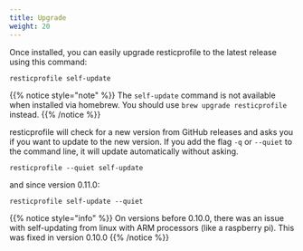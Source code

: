 ```yaml
---
title: Upgrade
weight: 20
---
```


Once installed, you can easily upgrade resticprofile to the latest release using this command:

```shell
resticprofile self-update
```

{{% notice style="note" %}}
The `self-update` command is not available when installed via homebrew.
You should use `brew upgrade resticprofile` instead.
{{% /notice %}}



resticprofile will check for a new version from GitHub releases and asks you if you want to update to the new version. If you add the flag `-q` or `--quiet` to the command line, it will update automatically without asking.

```shell
resticprofile --quiet self-update
```

and since version 0.11.0:

```shell
resticprofile self-update --quiet
```

{{% notice style="info" %}}
On versions before 0.10.0, there was an issue with self-updating from linux with ARM processors (like a raspberry pi). This was fixed in version 0.10.0
{{% /notice %}}
